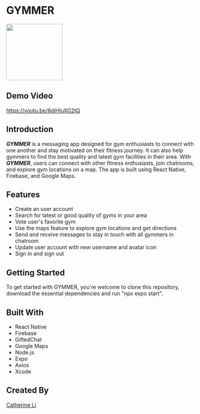 # GYMMER
<img src="https://user-images.githubusercontent.com/113735691/224503556-d4835b0d-f760-4b53-ba81-a359e7941b51.png" width="150" height="150">

## Demo Video
https://youtu.be/8diHIuXG2tQ


## Introduction
***GYMMER*** is a messaging app designed for gym enthusiasts to connect with one another and stay motivated on their fitness journey. It can also help gymmers to find the best quality and latest gym facilities in their area. With ***GYMMER***, users can connect with other fitness enthusiasts, join chatrooms, and explore gym locations on a map. The app is built using React Native, Firebase, and Google Maps.

## Features
- Create an user account <br />
- Search for latest or good quality of gyms in your area <br />
- Vote user's favorite gym <br />
- Use the maps feature to explore gym locations and get directions <br />
- Send and receive messages to stay in touch with all gymmers in chatroom <br />
- Update user account with new username and avatar icon <br />
- Sign in and sign out

## Getting Started
To get started with GYMMER, you're welcome to clone this repository, download the essential dependencies and run "npx expo start".

##  Built With
- React Native <br />
- Firebase <br />
- GiftedChat <br /> 
- Google Maps <br />
- Node.js <br />
- Expo <br />
- Axios <br />
- Xcode 

## Created By
[Catherine Li](https://github.com/manheicatherine)

